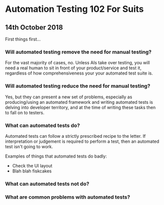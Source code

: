 Automation Testing 102 For Suits
================================

14th October 2018
-----------------

First things first...

### Will automated testing remove the need for manual testing?

For the vast majority of cases, no. Unless AIs take over testing, you will need a real human to sit in front of your product/service and test it, regardless of how comprehensiveness your your automated test suite is.

### Will automated testing reduce the need for manual testing?

Yes, but they can present a new set of problems, especially as producing/using an automated framework and writing automated tests is delving into developer territory, and at the time of writing these tasks then to fall on to testers.


### What can automated tests do?

Automated tests can follow a strictly prescribed recipe to the letter. If interpretation or judgement is required to perform a test, then an automated test isn't going to work.

Examples of things that automated tests do badly:

* Check the UI layout
* Blah blah fiskcakes

### What can automated tests not do?
### What are common problems with automated tests?
